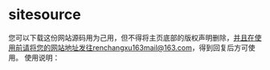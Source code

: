 # sitesource
您可以下载这份网站源码用为己用，但不得将主页底部的版权声明删除，并且在使用前请将您的网站地址发往renchangxu163mail@163.com，得到回复后方可使用。
使用说明：
